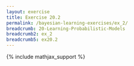```yaml
---
layout: exercise
title: Exercise 20.2
permalink: /bayesian-learning-exercises/ex_2/
breadcrumb: 20-Learning-Probabilistic-Models
breadcrumb2: ex_2
breadcrumb5: ex20.2
---
```


{% include mathjax_support %}

